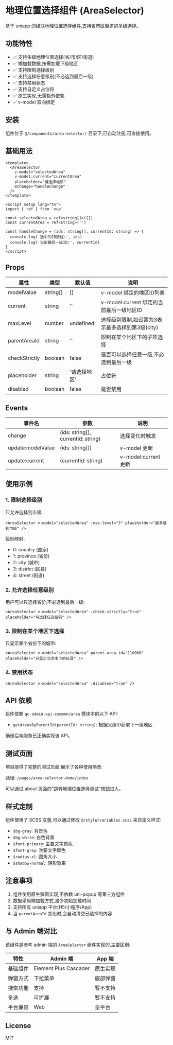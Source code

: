 # 地理位置选择组件 (AreaSelector)

基于 uniapp 的级联地理位置选择组件,支持省市区街道的多级选择。

## 功能特性

- ✅ 支持多级地理位置选择(省/市/区/街道)
- ✅ 懒加载数据,按需加载下级地区
- ✅ 支持限制选择级别
- ✅ 支持选择任意级别(不必选到最后一级)
- ✅ 支持禁用状态
- ✅ 支持自定义占位符
- ✅ 原生实现,无需额外依赖
- ✅ v-model 双向绑定

## 安装

组件位于 `@/components/area-selector/` 目录下,已自动注册,可直接使用。

## 基础用法

```vue
<template>
  <AreaSelector
    v-model="selectedArea"
    v-model:current="currentArea"
    placeholder="请选择地区"
    @change="handleChange"
  />
</template>

<script setup lang="ts">
import { ref } from 'vue'

const selectedArea = ref<string[]>([])
const currentArea = ref<string>('')

const handleChange = (ids: string[], currentId: string) => {
  console.log('选中的ID数组:', ids)
  console.log('当前最后一级ID:', currentId)
}
</script>
```

## Props

| 属性          | 类型     | 默认值       | 说明                                            |
| ------------- | -------- | ------------ | ----------------------------------------------- |
| modelValue    | string[] | []           | v-model 绑定的地区ID列表                        |
| current       | string   | ''           | v-model:current 绑定的当前最后一级地区ID        |
| maxLevel      | number   | undefined    | 选择级别限制,如设置为3表示最多选择到第3级(city) |
| parentAreaId  | string   | ''           | 限制在某个地区下的子项选择                      |
| checkStrictly | boolean  | false        | 是否可以选择任意一级,不必选到最后一级           |
| placeholder   | string   | '请选择地区' | 占位符                                          |
| disabled      | boolean  | false        | 是否禁用                                        |

## Events

| 事件名            | 参数                               | 说明                 |
| ----------------- | ---------------------------------- | -------------------- |
| change            | (ids: string[], currentId: string) | 选择变化时触发       |
| update:modelValue | (ids: string[])                    | v-model 更新         |
| update:current    | (currentId: string)                | v-model:current 更新 |

## 使用示例

### 1. 限制选择级别

只允许选择到市级:

```vue
<AreaSelector v-model="selectedArea" :max-level="3" placeholder="最多选到市级" />
```

级别映射:

- 0: country (国家)
- 1: province (省份)
- 2: city (城市)
- 3: district (区县)
- 4: street (街道)

### 2. 允许选择任意级别

用户可以只选择省份,不必选到最后一级:

```vue
<AreaSelector v-model="selectedArea" :check-strictly="true" placeholder="可选择任意级别" />
```

### 3. 限制在某个地区下选择

只显示某个省份下的城市:

```vue
<AreaSelector v-model="selectedArea" parent-area-id="110000" placeholder="只显示北京市下的区县" />
```

### 4. 禁用状态

```vue
<AreaSelector v-model="selectedArea" :disabled="true" />
```

## API 依赖

组件依赖 `qc-admin-api-common/area` 模块中的以下 API:

- `getAreasByParentId(parentId: string)`: 根据父级ID获取下一级地区

确保后端服务已正确实现该 API。

## 测试页面

项目提供了完整的测试页面,展示了各种使用场景:

路径: `/pages/area-selector-demo/index`

可以通过 about 页面的"跳转地理位置选择测试"按钮进入。

## 样式定制

组件使用了 SCSS 变量,可以通过修改 `@/style/variables.scss` 来自定义样式:

- `$bg-gray`: 背景色
- `$bg-white`: 白色背景
- `$font-primary`: 主要文字颜色
- `$font-gray`: 次要文字颜色
- `$radius-xl`: 圆角大小
- `$shadow-normal`: 阴影效果

## 注意事项

1. 组件使用原生弹窗实现,不依赖 uni-popup 等第三方组件
2. 数据采用懒加载方式,减少初始加载时间
3. 支持所有 uniapp 平台(H5/小程序/App)
4. 当 `parentAreaId` 变化时,会自动清空已选择的内容

## 与 Admin 端对比

该组件是参考 admin 端的 `AreaSelector` 组件实现的,主要区别:

| 特性     | Admin 端              | App 端   |
| -------- | --------------------- | -------- |
| 基础组件 | Element Plus Cascader | 原生实现 |
| 弹窗方式 | 下拉菜单              | 底部弹窗 |
| 搜索功能 | 支持                  | 暂不支持 |
| 多选     | 可扩展                | 暂不支持 |
| 平台兼容 | Web                   | 全平台   |

## License

MIT
